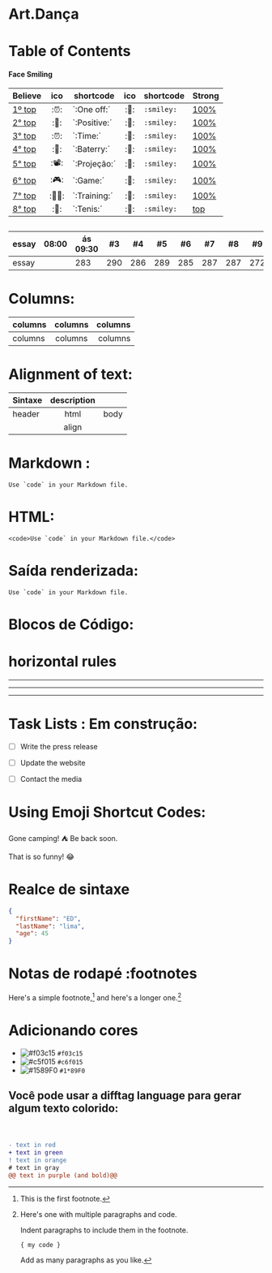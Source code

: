 # Art.Dança

# Table of Contents

#### Face Smiling

| Believe| ico | shortcode | ico | shortcode |Strong |
| - | :-: | - | :-: | - | - |
| [1º top](#smileys--emotion)  | :⏰: | `:One off:´ | :🙂: | `:smiley:` |[100%](#table-of-contents) |
| [2° top](#smileys--emotion)  | :🥇: | `:Positive:´ | :🙂: | `:smiley:` |[100%](#table-of-contents) |
| [3° top](#smileys--emotion)  | :⏰: | `:Time:´ | :🙂: | `:smiley:` |[100%](#table-of-contents) |
| [4° top](#smileys--emotion)  | :🔋: | `:Baterry:´ | :🙂: | `:smiley:` |[100%](#table-of-contents) |
| [5° top](#smileys--emotion)  | :📽️: | `:Projeção:´ | :🙂: | `:smiley:` |[100%](#table-of-contents) |
| [6° top](#smileys--emotion)  | :🎮: | `:Game:´ | :🙂: | `:smiley:` |[100%](#table-of-contents) |
| [7° top](#smileys--emotion)  | :🤸‍♂️: | `:Training:´ | :🙂: | `:smiley:` |[100%](#table-of-contents) |
| [8° top](#smileys--emotion)  | :👟: | `:Tenis:´ | :🙂: | `:smiley:` |[top](#table-of-contents) |

##  

essay  | 08:00 |ás 09:30  | #3 | #4 | #5 | #6 | #7 | #8 | #9 | #10 | #11
--- | --- | --- | --- |--- |--- |--- |--- |--- |--- |--- |---
essay |  | 283 | 290 | 286 | 289 | 285 | 287 | 287 | 272 | 276 | 269

<p align="center">

# Columns:
  
|columns|columns|columns|
|:----|:----:|----:|
|columns|columns|columns|
</p>
<p align="center">


# Alignment of text:

| Sintaxe      |description |      |
| :---        |    :----:   |          ---: |
| header      | html       | body   |
|    | align        | <br>      |

# Markdown :
``Use `code` in your Markdown file.``



# HTML:

``<code>Use `code` in your Markdown file.</code> ``

# Saída renderizada:

``Use `code` in your Markdown file.``

# Blocos de Código:

 <html>
      <head>
      </head>
    </html>
    
   # horizontal rules
   
 ***

---

_________________  
# Task Lists : Em construção:

- [ ] Write the press release
- [ ] Update the website
- [ ] Contact the media


# Using Emoji Shortcut Codes:

Gone camping! :tent: Be back soon.

That is so funny! :joy:

# Realce de sintaxe
```json
{
  "firstName": "ED",
  "lastName": "lima",
  "age": 45
}
```
# Notas de rodapé :footnotes

Here's a simple footnote,[^1] and here's a longer one.[^bignote]

[^1]: This is the first footnote.

[^bignote]: Here's one with multiple paragraphs and code.

    Indent paragraphs to include them in the footnote.

    `{ my code }`

    Add as many paragraphs as you like.
 # Adicionando cores
    
- ![#f03c15](https://via.placeholder.com/15/f03c15/000000?text=+) `#f03c15`
- ![#c5f015](https://via.placeholder.com/15/c5f015/000000?text=+) `#c6f015`
- ![#1589F0](https://via.placeholder.com/15/1589F0/000000?text=+) `#1*89F0`

## Você pode usar a difftag language para gerar algum texto colorido:
  #
```diff

- text in red
+ text in green
! text in orange
# text in gray
@@ text in purple (and bold)@@
```


